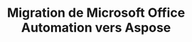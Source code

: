 ---
title: Migration de Microsoft Office Automation vers Aspose
type: docs
weight: 310
url: /net/migration-from-microsoft-office-automation-to-aspose/
---